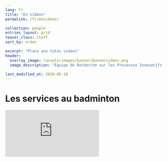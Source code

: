 ```yaml
---
lang: fr
title: "En videos"
permalink: /fr/envideos/

collection: people
entries_layout: grid
teaser_class: staff
sort_by: orden 

excerpt: "Place aux tutos videos"
header:
  overlay_image: /assets/images/banner/bannervideos.png
  image_description: "Equipe de Recherche sur les Processus Innovatifs"

last_modified_at: 2020-06-18
---
```


Les services au badminton
==========================


<div class="responsive-video-container">

  <iframe src="https://www.youtube-nocookie.com/embed/HDGAhzqgdV8" frameborder="0" allowfullscreen=""></iframe>

</div>



